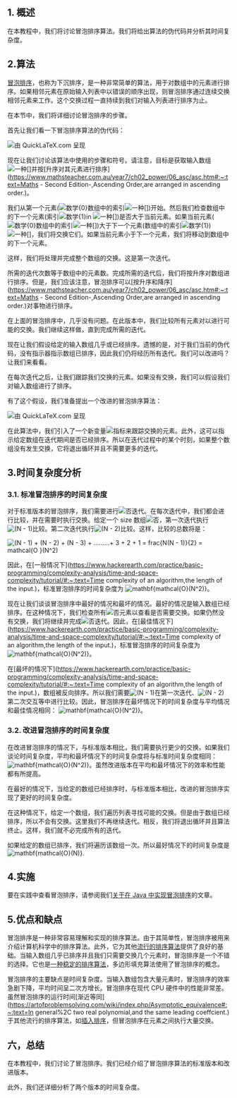 ## 1. 概述

在本教程中，我们将讨论冒泡排序算法。我们将给出算法的伪代码并分析其时间复杂度。

## 2.算法

[冒泡排序](https://www.baeldung.com/java-bubble-sort)，也称为下沉排序，是一种非常简单的算法，用于对数组中的元素进行排序。如果相邻元素在原始输入列表中以错误的顺序出现，则冒泡排序通过连续交换相邻元素来工作。这个交换过程一直持续到我们对输入列表进行排序为止。

在本节中，我们将详细讨论冒泡排序的步骤。

首先让我们看一下冒泡排序算法的伪代码：

![由 QuickLaTeX.com 呈现](https://www.baeldung.com/wp-content/ql-cache/quicklatex.com-f47eaf24e084ec2c32f2f2ce1c6b8f12_l3.svg)

现在让我们讨论该算法中使用的步骤和符号。请注意，目标是获取输入数组![一种[]](https://www.baeldung.com/wp-content/ql-cache/quicklatex.com-7e1008ab9a4dfb793d9cb73d3def5d10_l3.svg)并按[升序对其元素进行排序](https://www.mathsteacher.com.au/year7/ch02_power/06_asc/asc.htm#:~:text=Maths - Second Edition-,Ascending Order,are arranged in ascending order.)。

我们从第一个元素(![数学{0}](https://www.baeldung.com/wp-content/ql-cache/quicklatex.com-d8fb28da77ac7ddb2b8cfcaf8f053657_l3.svg)数组中的索引![一种[]](https://www.baeldung.com/wp-content/ql-cache/quicklatex.com-7e1008ab9a4dfb793d9cb73d3def5d10_l3.svg))开始。然后我们检查数组中的下一个元素(索引![数学{1}](https://www.baeldung.com/wp-content/ql-cache/quicklatex.com-277511c02b56b209330acf2e78fd3290_l3.svg)in ![一种[]](https://www.baeldung.com/wp-content/ql-cache/quicklatex.com-7e1008ab9a4dfb793d9cb73d3def5d10_l3.svg))是否大于当前元素。如果当前元素(![数学{0}](https://www.baeldung.com/wp-content/ql-cache/quicklatex.com-d8fb28da77ac7ddb2b8cfcaf8f053657_l3.svg)数组中的索引![一种[]](https://www.baeldung.com/wp-content/ql-cache/quicklatex.com-7e1008ab9a4dfb793d9cb73d3def5d10_l3.svg))大于下一个元素(数组中的索引![数学{1}](https://www.baeldung.com/wp-content/ql-cache/quicklatex.com-277511c02b56b209330acf2e78fd3290_l3.svg))![一种[]](https://www.baeldung.com/wp-content/ql-cache/quicklatex.com-7e1008ab9a4dfb793d9cb73d3def5d10_l3.svg)，我们将交换它们。如果当前元素小于下一个元素，我们将移动到数组中的下一个元素。

这样，我们将处理并完成整个数组的交换。这是第一次迭代。

所需的迭代次数等于数组中的元素数。完成所需的迭代后，我们将按升序对数组进行排序。但是，我们应该注意，冒泡排序可以[按升序和降序](https://www.mathsteacher.com.au/year7/ch02_power/06_asc/asc.htm#:~:text=Maths - Second Edition-,Ascending Order,are arranged in ascending order.)对事物进行排序。

在上面的冒泡排序中，几乎没有问题。在此版本中，我们比较所有元素对以进行可能的交换。我们继续这样做，直到完成所需的迭代。

现在让我们假设给定的输入数组几乎或已经排序。遗憾的是，对于我们当前的伪代码，没有指示器指示数组已排序，因此我们仍将经历所有迭代。我们可以改进吗？让我们来看看。

在每次迭代之后，让我们跟踪我们交换的元素。如果没有交换，我们可以假设我们对输入数组进行了排序。

有了这个假设，我们准备提出一个改进的冒泡排序算法：

![由 QuickLaTeX.com 呈现](https://www.baeldung.com/wp-content/ql-cache/quicklatex.com-4838cffe991ad60e4dbf6caf2e37f453_l3.svg)

在此算法中，我们引入了一个新变量![指标](https://www.baeldung.com/wp-content/ql-cache/quicklatex.com-e6cd878b05006c1d216c7c5a10a69852_l3.svg)来跟踪交换的元素。此外，这可以指示给定数组在迭代期间是否已经排序。所以在迭代过程中的某个时刻，如果整个数组没有发生交换，它将退出循环并且不需要更多的迭代。

## 3.时间复杂度分析

### 3.1. 标准冒泡排序的时间复杂度

对于标准版本的冒泡排序，我们需要进行![否](https://www.baeldung.com/wp-content/ql-cache/quicklatex.com-7354bae77b50b7d1faed3e8ea7a3511a_l3.svg)迭代。在每次迭代中，我们都会进行比较，并在需要时执行交换。给定一个 size 数组![否](https://www.baeldung.com/wp-content/ql-cache/quicklatex.com-7354bae77b50b7d1faed3e8ea7a3511a_l3.svg)，第一次迭代执行![(N - 1)](https://www.baeldung.com/wp-content/ql-cache/quicklatex.com-138d6dfb45d5af86b40b74670df0dd11_l3.svg)比较。第二次迭代执行![(N - 2)](https://www.baeldung.com/wp-content/ql-cache/quicklatex.com-f872394b035c38b23b5c67c59c264215_l3.svg)比较。这样，比较的总数将是：

![(N - 1) + (N - 2) + (N - 3) + .........+ 3 + 2 + 1 = frac{N(N - 1)}{2} = mathcal{O }(N^2)](https://www.baeldung.com/wp-content/ql-cache/quicklatex.com-27abd66b00eb6a64d0ec277fd85a515a_l3.svg)

因此，在[一般情况下](https://www.hackerearth.com/practice/basic-programming/complexity-analysis/time-and-space-complexity/tutorial/#:~:text=Time complexity of an algorithm,the length of the input.)，标准冒泡排序的时间复杂度为 ![mathbf{mathcal{O}(N^2)}](https://www.baeldung.com/wp-content/ql-cache/quicklatex.com-1135f707a747a8ff2546b4f46c98a2fc_l3.svg)。

现在让我们谈谈冒泡排序中最好的情况和最坏的情况。最好的情况是输入数组已经排序。在这种情况下，我们检查所有![否](https://www.baeldung.com/wp-content/ql-cache/quicklatex.com-7354bae77b50b7d1faed3e8ea7a3511a_l3.svg)元素以查看是否需要交换。如果仍然没有交换，我们将继续并完成![否](https://www.baeldung.com/wp-content/ql-cache/quicklatex.com-7354bae77b50b7d1faed3e8ea7a3511a_l3.svg)迭代。因此，在[最佳情况下](https://www.hackerearth.com/practice/basic-programming/complexity-analysis/time-and-space-complexity/tutorial/#:~:text=Time complexity of an algorithm,the length of the input.)，标准冒泡排序的时间复杂度为 ![mathbf{mathcal{O}(N^2)}](https://www.baeldung.com/wp-content/ql-cache/quicklatex.com-1135f707a747a8ff2546b4f46c98a2fc_l3.svg)。

在[最坏的情况下](https://www.hackerearth.com/practice/basic-programming/complexity-analysis/time-and-space-complexity/tutorial/#:~:text=Time complexity of an algorithm,the length of the input.)，数组被反向排序。所以我们需要![(N - 1)](https://www.baeldung.com/wp-content/ql-cache/quicklatex.com-138d6dfb45d5af86b40b74670df0dd11_l3.svg)在第一次迭代、![(N - 2)](https://www.baeldung.com/wp-content/ql-cache/quicklatex.com-f872394b035c38b23b5c67c59c264215_l3.svg)第二次交互等中进行比较。因此，冒泡排序在最坏情况下的时间复杂度与平均情况和最佳情况相同： ![mathbf{mathcal{O}(N^2)}](https://www.baeldung.com/wp-content/ql-cache/quicklatex.com-1135f707a747a8ff2546b4f46c98a2fc_l3.svg)。

### 3.2. 改进冒泡排序的时间复杂度

在改进冒泡排序的情况下，与标准版本相比，我们需要执行更少的交换。如果我们谈论时间复杂度，平均和最坏情况下的时间复杂度将与标准时间复杂度相同： ![mathbf{mathcal{O}(N^2)}](https://www.baeldung.com/wp-content/ql-cache/quicklatex.com-1135f707a747a8ff2546b4f46c98a2fc_l3.svg)。虽然改进版本在平均和最坏情况下的效率和性能都有所提高。

在最好的情况下，当给定的数组已经排序时，与标准版本相比，改进的冒泡排序实现了更好的时间复杂度。

在这种情况下，给定一个数组，我们遍历列表寻找可能的交换。但是由于数组已经排序，所以不会有交换。这里我们不再继续迭代。相反，我们将退出循环并且算法终止。这样，我们就不必完成所有的迭代。

如果给定的数组已排序，我们将遍历该数组一次。所以最好情况下的时间复杂度是 ![mathbf{mathcal{O}(N)}](https://www.baeldung.com/wp-content/ql-cache/quicklatex.com-a873d84ab92ed465c4316ca678ae933f_l3.svg).

## 4.实施

要在实践中查看冒泡排序，请参阅我们[关于在 Java 中实现冒泡排序](https://www.baeldung.com/java-bubble-sort#methodology)的文章。

## 5.优点和缺点

冒泡排序是一种非常容易理解和实现的排序算法。由于其简单性，冒泡排序被用来介绍计算机科学中的排序算法。此外，它为其他[流行的排序算法](https://www.freecodecamp.org/news/sorting-algorithms-explained/)提供了良好的基础。当输入数组几乎已排序并且我们只需要交换几个元素时，冒泡排序是一个不错的选择。它也是[一种稳定的排序算法](https://www.baeldung.com/cs/stable-sorting-algorithms)，多边形填充算法使用了冒泡排序的概念。

冒泡排序的主要缺点是时间复杂度。当输入数组包含大量元素时，冒泡排序的效率急剧下降，平均时间呈二次方增长。冒泡排序在现代 CPU 硬件中的性能非常差。虽然冒泡排序的运行时间[渐近等同](https://artofproblemsolving.com/wiki/index.php/Asymptotic_equivalence#:~:text=In general%2C two real polynomial,and the same leading coeffcient.)于其他流行的排序算法，如[插入排序](https://www.baeldung.com/java-insertion-sort)，但冒泡排序在元素之间执行大量交换。

## 六，总结

在本教程中，我们讨论了冒泡排序。我们已经介绍了冒泡排序算法的标准版本和改进版本。

此外，我们还详细分析了两个版本的时间复杂度。